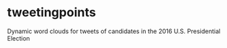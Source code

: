 # tweetingpoints
Dynamic word clouds for tweets of candidates in the 2016 U.S. Presidential Election
